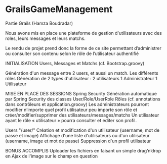 # GrailsGameManagement
Partie Grails (Hamza Boudradar)

Nous avons mis en place une plateforme de gestion d'utilisateurs avec des roles, leurs messages et leurs matchs.

Le rendu de projet prend donc la forme de ce site permettant d’administrer ou consulter son contenu selon le rôle de l’utilisateur authentifié

INITIALISATION
Users, Messages et Matchs (cf. Bootstrap.groovy)
                                
Génération d'un message entre 2 users, et aussi un match.
Les différents rôles
Génération de 2 types d'utilisateur : 2 utilisateurs
1 Administrateur
1 Utilisateur

MISE EN PLACE DES SESSIONS
    Spring Security
        Génération automatique par Spring Security des classes User/Role/UserRole
    Rôles (cf. annotations dans contrôleurs et application.groovy)
        Les administrateurs pourront modifier n’importe quel profil utilisateur peu importe son rôle et créer/modifier/supprimer des utilisateurs/messages/matchs
Un utilisateur ayant le rôle « utilisateur » pourra consulter et editer son profil.

Users "/user/"
Création et modification d'un utilisateur (username, mot de passe et image)
Affichage d'une liste d'utilisateurs ou d'un utilisateur (username, image et mot de passe)
Suppression d'un profil utilisateur

BONUS ACCOMPLIS
Uploader les fichiers en faisant un simple drag’n’drop en Ajax de l'image sur le champ en question
                                
